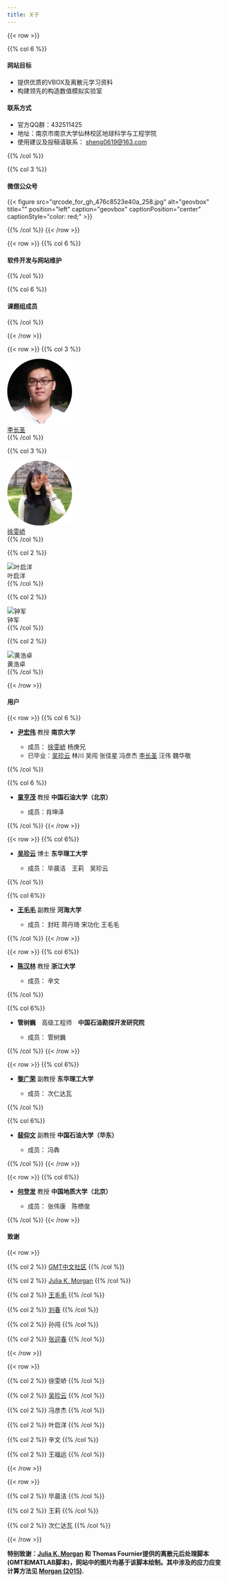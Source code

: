 ```yaml
---
title: 关于
---
```




{{< row >}}

{{% col 6 %}}
#### 网站目标

 - 提供优质的VBOX及离散元学习资料
 - 构建领先的构造数值模拟实验室 
 
#### 联系方式

 - 官方QQ群：432511425 
 - 地址：南京市南京大学仙林校区地球科学与工程学院
 - 使用建议及投稿请联系： [sheng0619@163.com](mailto:sheng0619@163.com)

{{% /col %}}

{{% col 3 %}}
#### 微信公众号 
{{< figure src="qrcode_for_gh_476c8523e40a_258.jpg" alt="geovbox" title="" position="left" caption="geovbox" captionPosition="center" captionStyle="color: red;" >}}

 
{{% /col %}}
{{< /row >}}


{{< row >}}
{{% col 6 %}}
#### 软件开发与网站维护
{{% /col %}}

{{% col 6 %}}
#### 课题组成员
{{% /col %}}

{{< /row >}}


{{< row >}}
{{% col 3 %}}

<div class="row author-list">
	<div class="col-xs-6 col-sm-3 col-md-8 col-lg-8">
		<a href="/about/lichangsheng/" >
			<img src="/about/lichangsheng/lichangsheng.png" alt="李长圣" class="img-circle" >
			<div class="author-name"> 李长圣</div>
		</a>
	</div> 
</div>
{{% /col %}}

{{% col 3 %}}

<div class="row author-list">
	<div class="col-xs-6 col-sm-3 col-md-8 col-lg-8">
		<a href="/about/xuwenqiao/" >
			<img src="/about/xuwenqiao/xuwenqiao.png" alt="徐雯峤" class="img-circle" >
			<div class="author-name"> 徐雯峤</div>
		</a>
	</div> 
</div>
{{% /col %}}

{{% col 2 %}}
<div class="row author-list">
	<div class="col-xs-6 col-sm-3 col-md-8 col-lg-8">
		<img src="/about/yeqiyang/yeqiyang.jpg" alt="叶启洋" class="img-circle" >
		<div class="author-name"> 叶启洋</div>
	</div> 
</div>
{{% /col %}}

{{% col 2 %}}
<div class="row author-list">
	<div class="col-xs-6 col-sm-3 col-md-8 col-lg-8">
		<img src="/about/zhongjun/zhongjun.jpg" alt="钟军" class="img-circle" >
		<div class="author-name"> 钟军</div>
	</div> 
</div>
{{% /col %}}

{{% col 2 %}}
<div class="row author-list">
	<div class="col-xs-6 col-sm-3 col-md-8 col-lg-8">
		<img src="/about/huanghaozhuo/huanghaozhuo.jpg" alt="黄浩卓" class="img-circle" >
		<div class="author-name"> 黄浩卓</div>
	</div> 
</div>
{{% /col %}}

{{< /row >}}


#### 用户
{{< row >}}
{{% col 6 %}}

- [**尹宏伟**](http://es.nju.edu.cn/yhw/list.htm) 教授 **南京大学**

	- 成员：  [徐雯峤](/about/xuwenqiao/) 杨庚兄 
	- 已毕业：[吴珍云](/about/wuzhenyun/) 林川 吴闯 张佳星 冯彦杰 [李长圣](/about/lichangsheng/) 汪伟 魏华敬 

{{% /col %}}

{{% col 6 %}}

- [**童亨茂**](http://www.cup.edu.cn/geosci/szdw/jiaoshou/50739.htm) 教授 **中国石油大学（北京）**

	- 成员：肖坤泽

{{% /col %}}
{{< /row >}}

{{< row >}}
{{% col 6%}}

- [**吴珍云**](/about/wuzhenyun/) 博士 **东华理工大学**

	- 成员： 毕晨洁　王莉　吴珍云

{{% /col %}}

{{% col 6%}}

- [**王毛毛**](http://hyxy.hhu.edu.cn/2016/0622/c8640a104824/page.htm) 副教授 **河海大学**

	- 成员： 封旺 蒋丹琦 宋功化 王毛毛 

{{% /col %}}
{{< /row >}}


{{< row >}}
{{% col 6%}}

- [**陈汉林**](https://person.zju.edu.cn/hlchentectonic) 教授 **浙江大学**

	- 成员： 辛文 

{{% /col %}}


{{% col 6%}}

- **管树巍**　高级工程师　**中国石油勘探开发研究院**

	- 成员： 管树巍 

{{% /col %}}
{{< /row >}}

{{< row >}}
{{% col 6%}}

- [**黎广荣**](https://dkxy.ecut.edu.cn/92/3d/c259a37437/page.htm) 副教授 **东华理工大学**

	- 成员： 次仁达瓦 

{{% /col %}}

{{% col 6%}}

- [**裴仰文**](http://geori.upc.edu.cn/2019/0505/c10381a204727/page.htm) 副教授 **中国石油大学（华东）**

	- 成员： 冯犇 

{{% /col %}}
{{< /row >}}

{{< row >}}
{{% col 6%}}

- [**何登发**](https://www1.cugb.edu.cn/profAbout.action?zgh=2006012028) 教授 **中国地质大学（北京）**

	- 成员： 张伟康　陈槚俊

{{% /col %}}
{{< /row >}}

#### 致谢
{{< row >}}

{{% col 2 %}}
[GMT中文社区](https://gmt-china.org/)
{{% /col %}}

{{% col 2 %}}
[Julia K. Morgan](https://earthscience.rice.edu/directory/user/100)
{{% /col %}}

{{% col 2 %}}
[王毛毛](http://hyxy.hhu.edu.cn/2016/0622/c8640a104824/page.htm)
{{% /col %}}

{{% col 2 %}}
[刘春](http://es.nju.edu.cn/lc/list.htm)
{{% /col %}}

{{% col 2 %}}
孙闯
{{% /col %}}

{{% col 2 %}}
[张迎春](https://github.com/riddlezyc/)
{{% /col %}}

{{< /row >}}

{{< row >}}

{{% col 2 %}}
徐雯峤
{{% /col %}}

{{% col 2 %}}
[吴珍云](/about/wuzhenyun/) 
{{% /col %}}

{{% col 2 %}}
冯彦杰 
{{% /col %}}

{{% col 2 %}}
叶启洋 
{{% /col %}}

{{% col 2 %}}
辛文 
{{% /col %}}

{{% col 2 %}}
王福远 
{{% /col %}}

{{< /row >}}

{{< row >}}

{{% col 2 %}}
毕晨洁 
{{% /col %}}

{{% col 2 %}}
王莉 
{{% /col %}}

{{% col 2 %}}
次仁达瓦
{{% /col %}}


{{< /row >}}

**特别致谢：[Julia K. Morgan](https://earthscience.rice.edu/directory/user/100) 和 Thomas Fournier提供的离散元后处理脚本(GMT和MATLAB脚本)，网站中的图片均基于该脚本绘制。其中涉及的应力应变计算方法见 [Morgan (2015)](http://onlinelibrary.wiley.com/doi/10.1002/2014JB011455/full).**
